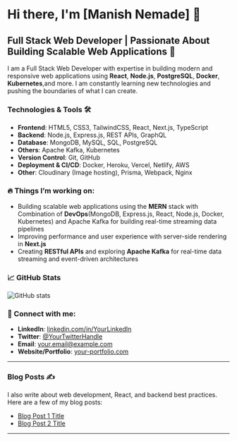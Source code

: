 # Hi there, I'm [Manish Nemade] 👋

## Full Stack Web Developer | Passionate About Building Scalable Web Applications 🚀

I am a Full Stack Web Developer with expertise in building modern and responsive web applications using **React**, **Node.js**, **PostgreSQL**, **Docker**, **Kubernetes**,and more. I am constantly learning new technologies and pushing the boundaries of what I can create.

### Technologies & Tools 🛠️
- **Frontend**: HTML5, CSS3, TailwindCSS, React, Next.js, TypeScript
- **Backend**: Node.js, Express.js, REST APIs, GraphQL
- **Database**:   MongoDB, MySQL, SQL, PostgreSQL 
- **Others**: Apache Kafka, Kubernetes
- **Version Control**: Git, GitHub
- **Deployment & CI/CD**: Docker, Heroku, Vercel, Netlify, AWS
- **Other**: Cloudinary (Image hosting), Prisma, Webpack, Nginx

### 🔥 Things I’m working on:
- Building scalable web applications using the **MERN** stack with Combination of **DevOps**(MongoDB, Express.js, React, Node.js, Docker, Kubernetes) and Apache Kafka for building real-time streaming data pipelines
- Improving performance and user experience with server-side rendering in **Next.js**
- Creating **RESTful APIs** and exploring  **Apache Kafka** for real-time data streaming and event-driven architectures

### 📈 GitHub Stats
![GitHub stats](https://github-readme-stats.vercel.app/api?username=YourUsername&show_icons=true&hide=prs&count_private=true&hide_title=true)

### 🚀 Connect with me:
- **LinkedIn**: [linkedin.com/in/YourLinkedIn](https://www.linkedin.com/in/YourLinkedIn)
- **Twitter**: [@YourTwitterHandle](https://twitter.com/YourTwitterHandle)
- **Email**: your.email@example.com
- **Website/Portfolio**: [your-portfolio.com](https://your-portfolio.com)

---

### Blog Posts ✍️

I also write about web development, React, and backend best practices. Here are a few of my blog posts:

- [Blog Post 1 Title](link)
- [Blog Post 2 Title](link)

---
